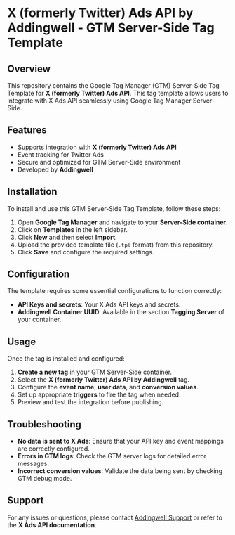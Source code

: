# X (formerly Twitter) Ads API by Addingwell - GTM Server-Side Tag Template

## Overview
This repository contains the Google Tag Manager (GTM) Server-Side Tag Template for **X (formerly Twitter) Ads API**. This tag template allows users to integrate with X Ads API seamlessly using Google Tag Manager Server-Side.

## Features
- Supports integration with **X (formerly Twitter) Ads API**
- Event tracking for Twitter Ads
- Secure and optimized for GTM Server-Side environment
- Developed by **Addingwell**

## Installation
To install and use this GTM Server-Side Tag Template, follow these steps:

1. Open **Google Tag Manager** and navigate to your **Server-Side container**.
2. Click on **Templates** in the left sidebar.
3. Click **New** and then select **Import**.
4. Upload the provided template file (`.tpl` format) from this repository.
5. Click **Save** and configure the required settings.

## Configuration
The template requires some essential configurations to function correctly:

- **API Keys and secrets**: Your X Ads API keys and secrets.
- **Addingwell Container UUID**: Available in the section **Tagging Server** of your container.

## Usage
Once the tag is installed and configured:

1. **Create a new tag** in your GTM Server-Side container.
2. Select the **X (formerly Twitter) Ads API by Addingwell** tag.
3. Configure the **event name**, **user data**, and **conversion values**.
4. Set up appropriate **triggers** to fire the tag when needed.
5. Preview and test the integration before publishing.

## Troubleshooting
- **No data is sent to X Ads**: Ensure that your API key and event mappings are correctly configured.
- **Errors in GTM logs**: Check the GTM server logs for detailed error messages.
- **Incorrect conversion values**: Validate the data being sent by checking GTM debug mode.

## Support
For any issues or questions, please contact [Addingwell Support](support@addingwell.com) or refer to the **X Ads API documentation**.
